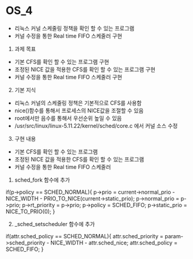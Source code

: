 # OS_4
* 리눅스 커널 스케줄링 정책을 확인 할 수 있는 프로그램
* 커널 수정을 통한 Real time FIFO 스케줄러 구현

1. 과제 목표

* 기본 CFS를 확인 할 수 있는 프로그램 구현
* 조정된 NICE 값을 적용한 CFS를 확인 할 수 있는 프로그램 구현
* 커널 수정을 통한 Real time FIFO 스케줄러 구현

2. 기본 지식

* 리눅스 커널의 스케줄링 정책은 기본적으로 CFS를 사용함
* nice()함수를 통해서 프로세스의 NICE값을 조절할 수 있음
* root에서만 음수를 통해서 우선순위 높일 수 있음
* /usr/src/linux/linux-5.11.22/kernel/sched/core.c 에서 커널 소스 수정

3. 구현 내용

* 기본 CFS를 확인 할 수 있는 프로그램
* 조정된 NICE 값을 적용한 CFS를 확인 할 수 있는 프로그램
* 커널 수정을 통한 Real time FIFO 스케줄러

1) sched_fork 함수에 추가

if(p->policy == SCHED_NORMAL){
	p->prio = current->normal_prio - NICE_WIDTH -
		PRIO_TO_NICE(current->static_prio);
	p->normal_prio = p->prio;
	p->rt_priority = p->prio;
	p->policy = SCHED_FIFO;
	p->static_prio = NICE_TO_PRIO(0);
}
  
2) _sched_setscheduler 함수에 추가
	
if(attr.sched_policy == SCHED_NORMAL){
       attr.sched_priority = param->sched_priority -
                 NICE_WIDTH - attr.sched_nice;
       attr.sched_policy = SCHED_FIFO;
}
